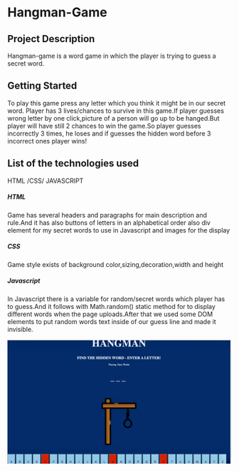 # Hangman-Game


## Project Description

Hangman-game is a word game in which the player is trying to guess a secret word.


## Getting Started

To play this game press any letter which you think it might be in our secret word. Player has 3 lives/chances to survive in this game.If player guesses  wrong letter by one click,picture of a person will go up to be hanged.But player will have still 2 chances to win the game.So player guesses incorrectly 3 times, he loses and if guesses the hidden word before 3 incorrect ones player wins!


## List of the technologies used
 HTML
 /CSS/
 JAVASCRIPT 

 ##### HTML
 Game has several headers and paragraphs for main description and rule.And it has also buttons of letters in an alphabetical order also div element for my secret words to use in Javascript and images for the display

 ##### CSS
Game style exists of background color,sizing,decoration,width and height

##### Javascript
In Javascript there is a variable for random/secret words which player has to guess.And it follows with Math.random() static method for to display different words when the page uploads.After that we used some DOM elements to put random words text inside of our guess line and made it invisible.


![Hangman Game](images/hangman.jpeg)














 






